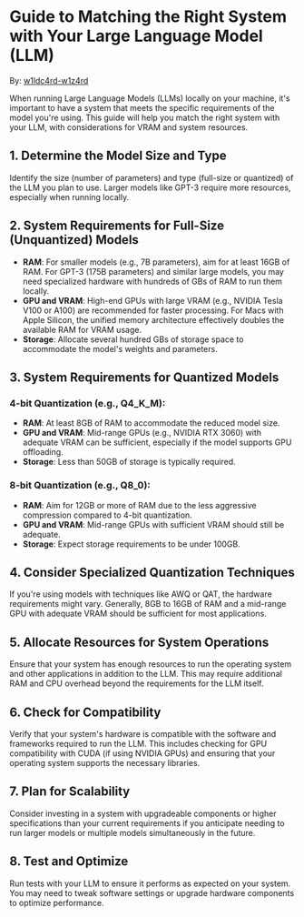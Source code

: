 # Guide to Matching the Right System with Your Large Language Model (LLM)

By: [w1ldc4rd-w1z4rd](https://github.com/w1ldc4rd-w1z4rd)

When running Large Language Models (LLMs) locally on your machine, it's important to have a system that meets the specific requirements of the model you're using. This guide will help you match the right system with your LLM, with considerations for VRAM and system resources.

## 1. Determine the Model Size and Type

Identify the size (number of parameters) and type (full-size or quantized) of the LLM you plan to use. Larger models like GPT-3 require more resources, especially when running locally.

## 2. System Requirements for Full-Size (Unquantized) Models

- **RAM**: For smaller models (e.g., 7B parameters), aim for at least 16GB of RAM. For GPT-3 (175B parameters) and similar large models, you may need specialized hardware with hundreds of GBs of RAM to run them locally.
- **GPU and VRAM**: High-end GPUs with large VRAM (e.g., NVIDIA Tesla V100 or A100) are recommended for faster processing. For Macs with Apple Silicon, the unified memory architecture effectively doubles the available RAM for VRAM usage.
- **Storage**: Allocate several hundred GBs of storage space to accommodate the model's weights and parameters.

## 3. System Requirements for Quantized Models

### 4-bit Quantization (e.g., Q4_K_M):

- **RAM**: At least 8GB of RAM to accommodate the reduced model size.
- **GPU and VRAM**: Mid-range GPUs (e.g., NVIDIA RTX 3060) with adequate VRAM can be sufficient, especially if the model supports GPU offloading.
- **Storage**: Less than 50GB of storage is typically required.

### 8-bit Quantization (e.g., Q8_0):

- **RAM**: Aim for 12GB or more of RAM due to the less aggressive compression compared to 4-bit quantization.
- **GPU and VRAM**: Mid-range GPUs with sufficient VRAM should still be adequate.
- **Storage**: Expect storage requirements to be under 100GB.

## 4. Consider Specialized Quantization Techniques

If you're using models with techniques like AWQ or QAT, the hardware requirements might vary. Generally, 8GB to 16GB of RAM and a mid-range GPU with adequate VRAM should be sufficient for most applications.

## 5. Allocate Resources for System Operations

Ensure that your system has enough resources to run the operating system and other applications in addition to the LLM. This may require additional RAM and CPU overhead beyond the requirements for the LLM itself.

## 6. Check for Compatibility

Verify that your system's hardware is compatible with the software and frameworks required to run the LLM. This includes checking for GPU compatibility with CUDA (if using NVIDIA GPUs) and ensuring that your operating system supports the necessary libraries.

## 7. Plan for Scalability

Consider investing in a system with upgradeable components or higher specifications than your current requirements if you anticipate needing to run larger models or multiple models simultaneously in the future.

## 8. Test and Optimize

Run tests with your LLM to ensure it performs as expected on your system. You may need to tweak software settings or upgrade hardware components to optimize performance.
